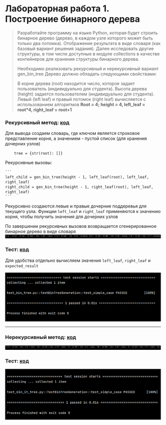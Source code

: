 # Лабораторная работа 1. Построение бинарного дерева
> Разработайте программу на языке Python, которая будет строить бинарное дерево (дерево, в каждом узле которого может быть только два потомка). Отображение результата в виде словаря (как базовый вариант решения задания). Далее исследовать другие структуры, в том числе доступные в модуле collections в качестве контейнеров для хранения структуры бинарного дерева.
> 
> Необходимо реализовать рекурсивный и нерекурсивный вариант gen_bin_tree
Дерево должно обладать следующими свойствами:
> 
> В корне дерева (root) находится число, которое задает пользователь (индивидуально для студента).
Высота дерева (height) задается пользователем (индивидуально для студента).
Левый (left leaf) и правый потомок (right leaf) вычисляется с использованием алгоритмов
**Root = 4; height = 4, left_leaf = root*4, right_leaf = root+1**

### Рекурсивный метод: [код](https://github.com/Stepanova-Anna/Programming-2/blob/main/LR1_4sem/bin_tree.py)

Для вывода создаем словарь, где ключом является строковое представление корня, а значением - пустой список (для хранения дочерних узлов)

```
    tree = {str(root): []}
```

Рекурсивные вызовы:

    ```
    left_child = gen_bin_tree(height - 1, left_leaf(root), left_leaf, right_leaf)
    right_child = gen_bin_tree(height - 1, right_leaf(root), left_leaf, right_leaf)
    ```
    
Рекурсивно создаются левые и правые дочерние поддеревья для текущего узла. Функции `left_leaf` и `right_leaf` применяются к значению корня, чтобы получить значения для дочерних узлов
    
По завершении рекурсивных вызовов возвращается сгенерированное бинарное дерево в виде словаря
![Лабораторная работа 1. Задание 1](https://github.com/Stepanova-Anna/Programming-2/blob/main/LR1_4sem/LR1_T1.png)

### Тест: [код](https://github.com/Stepanova-Anna/Programming-2/blob/main/LR1_4sem/test_bin_tree.py)
Для удобства отдельно вычисляем значения `left_leaf`, `right_leaf` и `expected_result`

![Лабораторная работа 1. Задание 1](https://github.com/Stepanova-Anna/Programming-2/blob/main/LR1_4sem/LR1_test_T1.png)

---

### Нерекурсивный метод: [код](https://github.com/Stepanova-Anna/Programming-2/blob/main/LR1_4sem/bin_it_tree.py)

![Лабораторная работа 1. Задание 2](https://github.com/Stepanova-Anna/Programming-2/blob/main/LR1_4sem/LR1_T2.png)



### Тест: [код](https://github.com/Stepanova-Anna/Programming-2/blob/main/LR1_4sem/test_bin_it_tree.py)


![Лабораторная работа 1. Задание 2](https://github.com/Stepanova-Anna/Programming-2/blob/main/LR1_4sem/LR1_test_T2.png)
